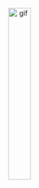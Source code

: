 <p align="center">
  <img src="https://media.tenor.com/uYP_Nkq8VPsAAAAd/coding-hello-world.gif" alt="gif" width="30%" />
</p>
